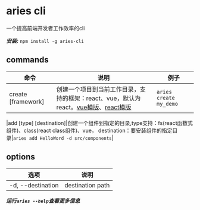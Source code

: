 # aries cli
一个提高前端开发者工作效率的cli

***安装:*** `npm install -g aries-cli`

## commands
| 命令  |  说明 |例子|
|---|---|---|
|  create <projectName> [framework] |  创建一个项目到当前工作目录，支持的框架：react、vue，默认为react。[vue模版](https://gitee.com/fudaosheng/vue_project_template)、[react模版](https://gitee.com/fudaosheng/react_project_template) |`aries create my_demo`|

|add <componentName> [type] [destination]|创建一个组件到指定的目录,type支持：fs(react函数式组件)、class(react class组件)、vue， destination：要安装组件的指定目录|`aries add HelloWord -d src/components`|

## options
| 选项  | 说明  |
|---|---|
|  -d, --destination <value> | destination path  |

***运行`aries --help`查看更多信息***
